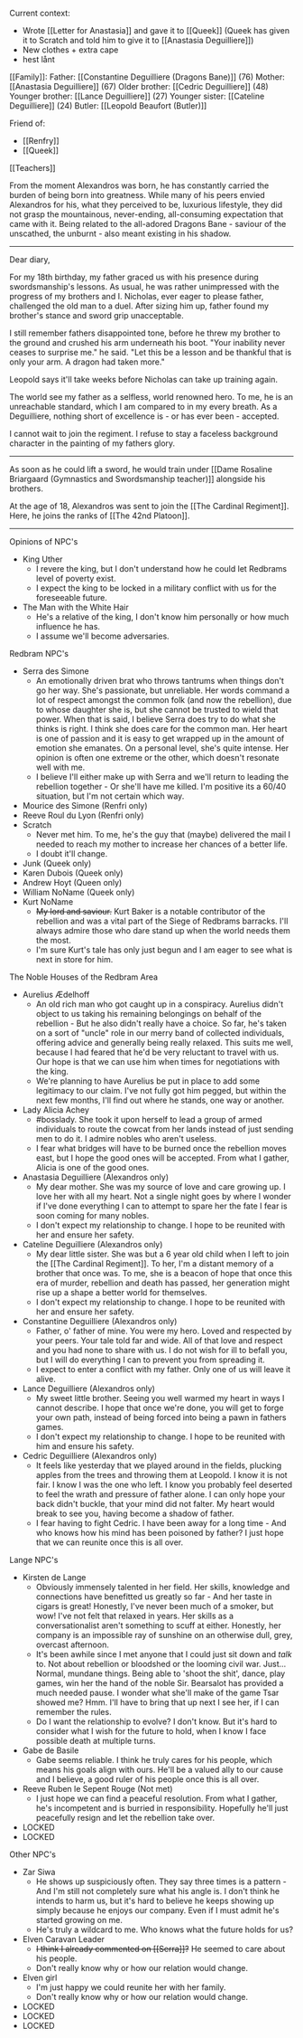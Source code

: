 
Current context:
- Wrote [[Letter for Anastasia]] and gave it to [[Queek]] (Queek has given it to Scratch and told him to give it to [[Anastasia Deguilliere]])
- New clothes + extra cape
- hest lånt

[[Family]]:
Father: [[Constantine Deguilliere (Dragons Bane)]] (76)
Mother: [[Anastasia Deguilliere]] (67)
Older brother: [[Cedric Deguilliere]] (48)
Younger brother: [[Lance Deguilliere]] (27)
Younger sister: [[Cateline Deguilliere]] (24)
Butler: [[Leopold Beaufort (Butler)]]

Friend of:
- [[Renfry]]
- [[Queek]]

[[Teachers]]

From the moment Alexandros was born, he has constantly carried the burden of being born into greatness. While many of his peers envied Alexandros for his, what they perceived to be, luxurious lifestyle, they did not grasp the mountainous, never-ending, all-consuming expectation that came with it. Being related to the all-adored Dragons Bane - saviour of the unscathed, the unburnt - also meant existing in his shadow.

----
Dear diary,

For my 18th birthday, my father graced us with his presence during swordsmanship's lessons. As usual, he was rather unimpressed with the progress of my brothers and I.
Nicholas, ever eager to please father, challenged the old man to a duel.
After sizing him up, father found my brother's stance and sword grip unacceptable.

I still remember fathers disappointed tone, before he threw my brother to the ground and crushed his arm underneath his boot.
"Your inability never ceases to surprise me." he said.
"Let this be a lesson and be thankful that is only your arm. A dragon had taken more."

Leopold says it'll take weeks before Nicholas can take up training again.

The world see my father as a selfless, world renowned hero. 
To me, he is an unreachable standard, which I am compared to in my every breath.
As a Deguilliere, nothing short of excellence is - or has ever been - accepted.

I cannot wait to join the regiment.
I refuse to stay a faceless background character in the painting of my fathers glory.

---


As soon as he could lift a sword, he would train under [[Dame Rosaline Briargaard (Gymnastics and Swordsmanship teacher)]] alongside his brothers.

At the age of 18, Alexandros was sent to join the [[The Cardinal Regiment]].
Here, he joins the ranks of [[The 42nd Platoon]].


-----
Opinions of NPC's 

- King Uther
	- I revere the king, but I don't understand how he could let Redbrams level of poverty exist.
	- I expect the king to be locked in a military conflict with us for the foreseeable future.
- The Man with the White Hair
	- He's a relative of the king, I don't know him personally or how much influence he has.
	- I assume we'll become adversaries.

Redbram NPC's

- Serra des Simone
	- An emotionally driven brat who throws tantrums when things don't go her way. She's passionate, but unreliable. Her words command a lot of respect amongst the common folk (and now the rebellion), due to whose daughter she is, but she cannot be trusted to wield that power. When that is said, I believe Serra does try to do what she thinks is right. I think she does care for the common man. Her heart is one of passion and it is easy to get wrapped up in the amount of emotion she emanates. On a personal level, she's quite intense. Her opinion is often one extreme or the other, which doesn't resonate well with me.
	- I believe I'll either make up with Serra and we'll return to leading the rebellion together - Or she'll have me killed. I'm positive its a 60/40 situation, but I'm not certain which way.
- Mourice des Simone (Renfri only)
- Reeve Roul du Lyon (Renfri only)
- Scratch
	- Never met him. To me, he's the guy that (maybe) delivered the mail I needed to reach my mother to increase her chances of a better life.
	- I doubt it'll change.
- Junk (Queek only)
- Karen Dubois (Queek only)
- Andrew Hoyt (Queen only)
- William NoName (Queek only)
- Kurt NoName
	- ~~My lord and saviour.~~ Kurt Baker is a notable contributor of the rebellion and was a vital part of the Siege of Redbrams barracks. I'll always admire those who dare stand up when the world needs them the most.
	- I'm sure Kurt's tale has only just begun and I am eager to see what is next in store for him.

The Noble Houses of the Redbram Area

- Aurelius Ædelhoff
	- An old rich man who got caught up in a conspiracy. Aurelius didn't object to us taking his remaining belongings on behalf of the rebellion - But he also didn't really have a choice. So far, he's taken on a sort of "uncle" role in our merry band of collected individuals, offering advice and generally being really relaxed. This suits me well, because I had feared that he'd be very reluctant to travel with us. Our hope is that we can use him when times for negotiations with the king.
	- We're planning to have Aurelius be put in place to add some legitimacy to our claim. I've not fully got him pegged, but within the next few months, I'll find out where he stands, one way or another.
- Lady Alicia Achey
	- #bosslady. She took it upon herself to lead a group of armed individuals to route the cowcat from her lands instead of just sending men to do it. I admire nobles who aren't useless. 
	- I fear what bridges will have to be burned once the rebellion moves east, but I hope the good ones will be accepted. From what I gather, Alicia is one of the good ones.
- Anastasia Deguilliere (Alexandros only)
	- My dear mother. She was my source of love and care growing up. I love her with all my heart. Not a single night goes by where I wonder if I've done everything I can to attempt to spare her the fate I fear is soon coming for many nobles.
	- I don't expect my relationship to change. I hope to be reunited with her and ensure her safety.
- Cateline Deguilliere (Alexandros only)
	- My dear little sister. She was but a 6 year old child when I left to join the [[The Cardinal Regiment]]. To her, I'm a distant memory of a brother that once was. To me, she is a beacon of hope that once this era of murder, rebellion and death has passed, her generation might rise up a shape a better world for themselves.
	- I don't expect my relationship to change. I hope to be reunited with her and ensure her safety.
- Constantine Deguilliere (Alexandros only)
	- Father, o' father of mine. You were my hero. Loved and respected by your peers. Your tale told far and wide. All of that love and respect and you had none to share with us. I do not wish for ill to befall you, but I will do everything I can to prevent you from spreading it.
	- I expect to enter a conflict with my father. Only one of us will leave it alive.
- Lance Deguilliere (Alexandros only)
	- My sweet little brother. Seeing you well warmed my heart in ways I cannot describe. I hope that once we're done, you will get to forge your own path, instead of being forced into being a pawn in fathers games.
	- I don't expect my relationship to change. I hope to be reunited with him and ensure his safety.
- Cedric Deguilliere (Alexandros only)
	- It feels like yesterday that we played around in the fields, plucking apples from the trees and throwing them at Leopold. I know it is not fair. I know I was the one who left. I know you probably feel deserted to feel the wrath and pressure of father alone. I can only hope your back didn't buckle, that your mind did not falter. My heart would break to see you, having become a shadow of father.
	- I fear having to fight Cedric. I have been away for a long time - And who knows how his mind has been poisoned by father? I just hope that we can reunite once this is all over.

Lange NPC's

- Kirsten de Lange
	- Obviously immensely talented in her field. Her skills, knowledge and connections have benefitted us greatly so far - And her taste in cigars is great! Honestly, I've never been much of a smoker, but wow! I've not felt that relaxed in years. Her skills as a conversationalist aren't something to scuff at either. Honestly, her company is an impossible ray of sunshine on an otherwise dull, grey, overcast afternoon. 
	- It's been awhile since I met anyone that I could just sit down and *talk* to. Not about rebellion or bloodshed or the looming civil war. Just... Normal, mundane things. Being able to 'shoot the shit', dance, play games, win her the hand of the noble Sir. Bearsalot has provided a much needed pause. I wonder what she'll make of the game Tsar showed me? Hmm. I'll have to bring that up next I see her, if I can remember the rules.
	- Do I want the relationship to evolve? I don't know. But it's hard to consider what I wish for the future to hold, when I know I face possible death at multiple turns.
- Gabe de Basile
	- Gabe seems reliable. I think he truly cares for his people, which means his goals align with ours. He'll be a valued ally to our cause and I believe, a good ruler of his people once this is all over.
- Reeve Ruben le Sepent Rouge (Not met)
	- I just hope we can find a peaceful resolution. From what I gather, he's incompetent and is burried in responsibility. Hopefully he'll just peacefully resign and let the rebellion take over.
- LOCKED
- LOCKED

Other NPC's

- Zar Siwa
	- He shows up suspiciously often. They say three times is a pattern - And I'm still not completely sure what his angle is. I don't think he intends to harm us, but it's hard to believe he keeps showing up simply because he enjoys our company. Even if I must admit he's started growing on me.
	- He's truly a wildcard to me. Who knows what the future holds for us?
- Elven Caravan Leader
	- ~~I think I already commented on [[Serra]]?~~ He seemed to care about his people.
	- Don't really know why or how our relation would change.
- Elven girl
	- I'm just happy we could reunite her with her family.
	- Don't really know why or how our relation would change.
- LOCKED
- LOCKED
- LOCKED